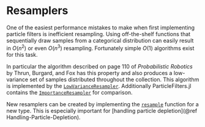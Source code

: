 # Resamplers

One of the easiest performance mistakes to make when first implementing particle filters is inefficient resampling. Using off-the-shelf functions that sequentially draw samples from a categorical distribution can easily result in $O(n^2)$ or even $O(n^3)$ resampling. Fortunately simple $O(1)$ algorithms exist for this task.

In particular the algorithm described on page 110 of *Probabilistic Robotics* by Thrun, Burgard, and Fox has this property and also produces a low-variance set of samples distributed throughout the collection. This algorithm is implemented by the [`LowVarianceResampler`](@ref). Additionally ParticleFilters.jl contains the [`ImportanceResampler`](@ref) for comparison.


New resamplers can be created by implementing the [`resample`](@ref) function for a new type. This is especially important for [handling particle depletion](@ref Handling-Particle-Depletion).
